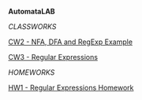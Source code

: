 **AutomataLAB**

*CLASSWORKS*

[CW2 - NFA, DFA and RegExp Example](./CW2.html)

[CW3 - Regular Expressions](./CW3.html)

*HOMEWORKS*

[HW1 - Regular Expressions Homework](./HW1.html)
